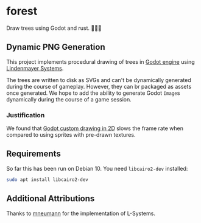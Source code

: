 # forest

Draw trees using Godot and rust. 🌳🤖🦀

## Dynamic PNG Generation

This project implements procedural drawing of trees in [Godot engine](https://godotengine.org/) using [Lindenmayer Systems](http://algorithmicbotany.org/papers/#abop).

The trees are written to disk as SVGs and can't be dynamically generated during the course of gameplay. However, they can br packaged as assets once generated. We hope to add the ability to generate Godot `Image`s dynamically during the course of a game session. 

### Justification

We found that [Godot custom drawing in 2D](https://docs.godotengine.org/en/3.2/tutorials/2d/custom_drawing_in_2d.html) slows the frame rate when compared to using sprites with pre-drawn textures.

## Requirements

So far this has been run on Debian 10.  You need `libcairo2-dev` installed:

```sh
sudo apt install libcairo2-dev
```

## Additional Attributions

Thanks to [mneumann](https://github.com/mneumann/lindenmayer-system) for the implementation of L-Systems.
